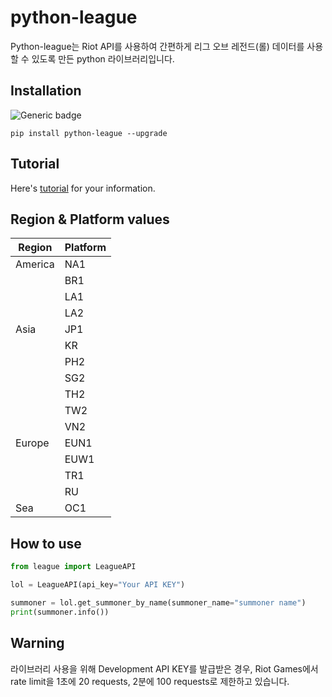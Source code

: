 # python-league
Python-league는 Riot API를 사용하여 간편하게 리그 오브 레전드(롤) 데이터를 사용할 수 있도록 만든 python 라이브러리입니다.

## Installation
![Generic badge](https://img.shields.io/badge/pypi-v0.0.5-yellow.svg)
```
pip install python-league --upgrade
```

## Tutorial
Here's <a href="https://github.com/ah00ee/python-league/blob/main/tutorial.ipynb">tutorial</a> for your information.


## Region & Platform values
|Region|Platform|
|--|--|
|America|NA1|
||BR1|
||LA1|
||LA2|
|Asia|JP1|
||KR|
||PH2|
||SG2|
||TH2|
||TW2|
||VN2|
|Europe|EUN1|
||EUW1|
||TR1|
||RU|
|Sea|OC1|


## How to use
```python
from league import LeagueAPI

lol = LeagueAPI(api_key="Your API KEY")

summoner = lol.get_summoner_by_name(summoner_name="summoner name")
print(summoner.info())
```

## Warning
라이브러리 사용을 위해 Development API KEY를 발급받은 경우, Riot Games에서 rate limit을 1초에 20 requests, 2분에 100 requests로 제한하고 있습니다. 